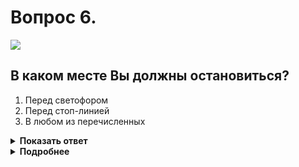 # Вопрос 6.

![](https://s.drom.ru/i24228/pdd/tickets/2016/1543885160.jpg)

## В каком месте Вы должны остановиться?

1. Перед светофором
2. Перед стоп-линией
3. В любом из перечисленных

<details>
<summary><b>Показать ответ</b></summary>
Правильный ответ: 2
</details>
<details>
<summary><b>Подробнее</b></summary>
При наличии стоп-линии (разметки 1.12) при запрещающем сигнале светофора следует остановиться перед стоп-линией.
(«Горизонтальная разметка», пункт 6.13 ПДД ПДД)
</details>